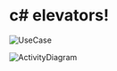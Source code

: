 # c# elevators!
![UseCase](https://user-images.githubusercontent.com/90204937/204061090-2165c1ec-bf7e-40a2-b38c-2ac48f94fbd7.jpg)

![ActivityDiagram](https://user-images.githubusercontent.com/90204937/204061118-ea05435e-5301-40a9-85a2-7f9eb57b230b.jpg)
